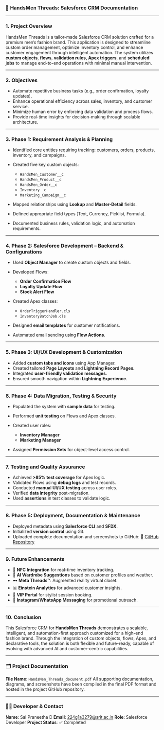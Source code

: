 ### 📘 **HandsMen Threads: Salesforce CRM Documentation**

---

### 1. **Project Overview**

HandsMen Threads is a tailor-made Salesforce CRM solution crafted for a premium men’s fashion brand. This application is designed to streamline custom order management, optimize inventory control, and enhance customer engagement through intelligent automation. The system utilizes **custom objects**, **flows**, **validation rules**, **Apex triggers**, and **scheduled jobs** to manage end-to-end operations with minimal manual intervention.

---

### 2. **Objectives**

* Automate repetitive business tasks (e.g., order confirmation, loyalty updates).
* Enhance operational efficiency across sales, inventory, and customer service.
* Minimize human error by enforcing data validation and process flows.
* Provide real-time insights for decision-making through scalable architecture.

---

### 3. **Phase 1: Requirement Analysis & Planning**

* Identified core entities requiring tracking: customers, orders, products, inventory, and campaigns.
* Created five key custom objects:

  * `HandsMen_Customer__c`
  * `HandsMen_Product__c`
  * `HandsMen_Order__c`
  * `Inventory__c`
  * `Marketing_Campaign__c`
* Mapped relationships using **Lookup** and **Master-Detail** fields.
* Defined appropriate field types (Text, Currency, Picklist, Formula).
* Documented business rules, validation logic, and automation requirements.

---

### 4. **Phase 2: Salesforce Development – Backend & Configurations**

* Used **Object Manager** to create custom objects and fields.
* Developed Flows:

  * **Order Confirmation Flow**
  * **Loyalty Update Flow**
  * **Stock Alert Flow**
* Created Apex classes:

  * `OrderTriggerHandler.cls`
  * `InventoryBatchJob.cls`
* Designed **email templates** for customer notifications.
* Automated email sending using **Flow Actions**.

---

### 5. **Phase 3: UI/UX Development & Customization**

* Added **custom tabs and icons** using App Manager.
* Created tailored **Page Layouts** and **Lightning Record Pages**.
* Integrated **user-friendly validation messages**.
* Ensured smooth navigation within **Lightning Experience**.

---

### 6. **Phase 4: Data Migration, Testing & Security**

* Populated the system with **sample data** for testing.
* Performed **unit testing** on Flows and Apex classes.
* Created user roles:

  * **Inventory Manager**
  * **Marketing Manager**
* Assigned **Permission Sets** for object-level access control.

---

### 7. **Testing and Quality Assurance**

* Achieved **>85% test coverage** for Apex logic.
* Validated Flows using **debug logs** and test records.
* Conducted **manual UI/UX testing** across user roles.
* Verified **data integrity** post-migration.
* Used **assertions** in test classes to validate logic.

---

### 8. **Phase 5: Deployment, Documentation & Maintenance**

* Deployed metadata using **Salesforce CLI** and **SFDX**.
* Initialized **version control** using Git.
* Uploaded complete documentation and screenshots to GitHub:
  🔗 [GitHub Repository](https://github.com/Praneetha719/HandsMen-Threads-Elevating-the-Art-of-Sophistication-in-Men-s-Fashion)

---

### 9. **Future Enhancements**

* 🔗 **NFC Integration** for real-time inventory tracking.
* 🧠 **AI Wardrobe Suggestions** based on customer profiles and weather.
* 🕶️ **Meta Threads™**: Augmented reality virtual closet.
* 📊 **Einstein Analytics** for advanced customer insights.
* 👔 **VIP Portal** for stylist session booking.
* 📱 **Instagram/WhatsApp Messaging** for promotional outreach.

---

### 10. **Conclusion**

This Salesforce CRM for **HandsMen Threads** demonstrates a scalable, intelligent, and automation-first approach customized for a high-end fashion brand. Through the integration of custom objects, flows, Apex, and declarative tools, the solution is both flexible and future-ready, capable of evolving with advanced AI and customer-centric capabilities.

---

### 🗂️ **Project Documentation**

**File Name**: `HandsMen_Threads_document.pdf`
All supporting documentation, diagrams, and screenshots have been compiled in the final PDF format and hosted in the project GitHub repository.

---

### 👨‍💻 **Developer & Contact**

**Name**: Sai Praneetha D
**Email**: [224g1a3279@srit.ac.in](mailto:224g1a3279@srit.ac.in)
**Role**: Salesforce Developer
**Project Status**: ✅ Completed


